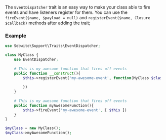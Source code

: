 <!---
title: EventDispatcher
subtitle: Traits
author: Robin Radic
-->

The `EventDispatcher` trait is an easy way to make your class able to fire events and have listeners register for them.
You can use the `fireEvent($name, $payload = null)` and `registerEvent($name, Closure $callback)` methods after adding the trait;

### Example
```php
use Sebwite\Support\Traits\EventDispatcher;

class MyClass {
    use EventDispatcher;
    
    # This is my awesome function that fires off events
    public function __construct(){
        $this->registerEvent('my-awesome-event', function(MyClass $class){
        
        })
    }
    
    # This is my awesome function that fires off events
    public function myAwesomeFunction(){
        $this->fireEvent('my-awesome-event', [ $this ])
    }
}

$myClass = new MyClass();
$myClass->myAwesomeFunction();
```

